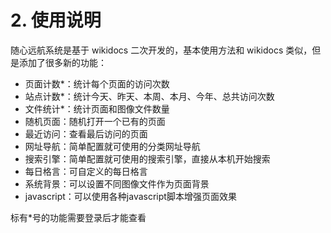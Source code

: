 # 2. 使用说明

随心远航系统是基于 wikidocs 二次开发的，基本使用方法和 wikidocs 类似，但是添加了很多新的功能：

- 页面计数*：统计每个页面的访问次数
- 站点计数*：统计今天、昨天、本周、本月、今年、总共访问次数 
- 文件统计*：统计页面和图像文件数量
- 随机页面：随机打开一个已有的页面
- 最近访问：查看最后访问的页面
- 网址导航：简单配置就可使用的分类网址导航
- 搜索引擎：简单配置就可使用的搜索引擎，直接从本机开始搜索
- 每日格言：可自定义的每日格言
- 系统背景：可以设置不同图像文件作为页面背景
- javascript：可以使用各种javascript脚本增强页面效果

标有*号的功能需要登录后才能查看

